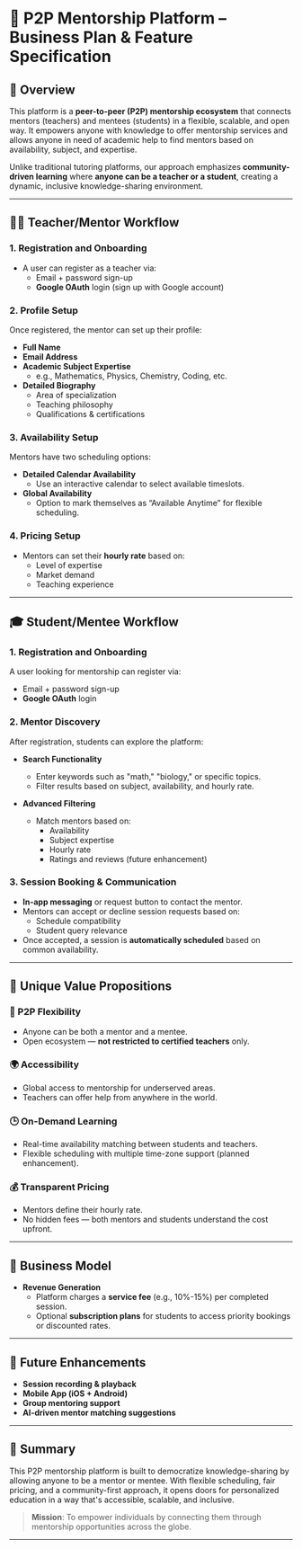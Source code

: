 # 📘 P2P Mentorship Platform – Business Plan & Feature Specification

## 🚀 Overview

This platform is a **peer-to-peer (P2P) mentorship ecosystem** that connects mentors (teachers) and mentees (students) in a flexible, scalable, and open way. It empowers anyone with knowledge to offer mentorship services and allows anyone in need of academic help to find mentors based on availability, subject, and expertise.

Unlike traditional tutoring platforms, our approach emphasizes **community-driven learning** where **anyone can be a teacher or a student**, creating a dynamic, inclusive knowledge-sharing environment.

---

## 🧑‍🏫 Teacher/Mentor Workflow

### 1. **Registration and Onboarding**

- A user can register as a teacher via:
  - Email + password sign-up
  - **Google OAuth** login (sign up with Google account)

### 2. **Profile Setup**

Once registered, the mentor can set up their profile:

- **Full Name**
- **Email Address**
- **Academic Subject Expertise**
  - e.g., Mathematics, Physics, Chemistry, Coding, etc.
- **Detailed Biography**
  - Area of specialization
  - Teaching philosophy
  - Qualifications & certifications

### 3. **Availability Setup**

Mentors have two scheduling options:

- **Detailed Calendar Availability**
  - Use an interactive calendar to select available timeslots.
- **Global Availability**
  - Option to mark themselves as “Available Anytime” for flexible scheduling.

### 4. **Pricing Setup**

- Mentors can set their **hourly rate** based on:
  - Level of expertise
  - Market demand
  - Teaching experience

---

## 🎓 Student/Mentee Workflow

### 1. **Registration and Onboarding**

A user looking for mentorship can register via:

- Email + password sign-up
- **Google OAuth** login

### 2. **Mentor Discovery**

After registration, students can explore the platform:

- **Search Functionality**
  - Enter keywords such as "math," "biology," or specific topics.
  - Filter results based on subject, availability, and hourly rate.

- **Advanced Filtering**
  - Match mentors based on:
    - Availability
    - Subject expertise
    - Hourly rate
    - Ratings and reviews (future enhancement)

### 3. **Session Booking & Communication**

- **In-app messaging** or request button to contact the mentor.
- Mentors can accept or decline session requests based on:
  - Schedule compatibility
  - Student query relevance
- Once accepted, a session is **automatically scheduled** based on common availability.

---

## 🌟 Unique Value Propositions

### 🔁 P2P Flexibility
- Anyone can be both a mentor and a mentee.
- Open ecosystem — **not restricted to certified teachers** only.

### 🌍 Accessibility
- Global access to mentorship for underserved areas.
- Teachers can offer help from anywhere in the world.

### 🕒 On-Demand Learning
- Real-time availability matching between students and teachers.
- Flexible scheduling with multiple time-zone support (planned enhancement).

### 💰 Transparent Pricing
- Mentors define their hourly rate.
- No hidden fees — both mentors and students understand the cost upfront.

---

## 💼 Business Model

- **Revenue Generation**
  - Platform charges a **service fee** (e.g., 10%-15%) per completed session.
  - Optional **subscription plans** for students to access priority bookings or discounted rates.


---

## 🔮 Future Enhancements

- **Session recording & playback**
- **Mobile App (iOS + Android)**
- **Group mentoring support**
- **AI-driven mentor matching suggestions**

---

## 📌 Summary

This P2P mentorship platform is built to democratize knowledge-sharing by allowing anyone to be a mentor or mentee. With flexible scheduling, fair pricing, and a community-first approach, it opens doors for personalized education in a way that's accessible, scalable, and inclusive.

> **Mission**: To empower individuals by connecting them through mentorship opportunities across the globe.

---